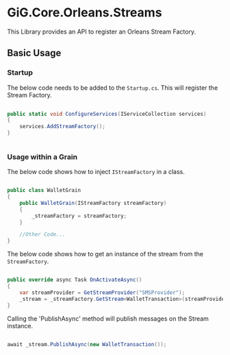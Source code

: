 # GiG.Core.Orleans.Streams

This Library provides an API to register an Orleans Stream Factory.

## Basic Usage

### Startup

The below code needs to be added to the `Startup.cs`. This will register the Stream Factory.

```csharp
		
public static void ConfigureServices(IServiceCollection services)
{
    services.AddStreamFactory();
}
              
```

### Usage within a Grain

The below code shows how to inject `IStreamFactory` in a class.

```csharp

public class WalletGrain
{
    public WalletGrain(IStreamFactory streamFactory)
    {
        _streamFactory = streamFactory;
    }

    //Other Code...
}

```

The below code shows how to get an instance of the stream from the `StreamFactory`.

```csharp

public override async Task OnActivateAsync()
{
    var streamProvider = GetStreamProvider("SMSProvider");
    _stream = _streamFactory.GetStream<WalletTransaction>(streamProvider, this.GetPrimaryKey(), "WalletTransactions");
}           

```
 
Calling the 'PublishAsync' method will publish messages on the Stream instance.

```csharp

await _stream.PublishAsync(new WalletTransaction());

```